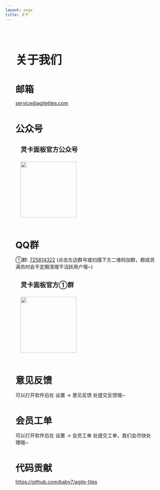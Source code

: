 ```yaml
---
layout: page
title: 关于
---
```


<div class="about-container">

  <h1 class="about-title">
    关于我们
  </h1>

  <div class="about-info">
    <div class="about-number">邮箱</div>
    <div class="about-release-date">
      <a href="mailto:service@agiletiles.com" target="_blank" rel="noreferrer">service@agiletiles.com</a>
    </div>
  </div>

  <div class="about-info">
    <div class="about-number">公众号</div>
  </div>

  <div class="about-card">
    <div class="about-title-info">
      <span class="about-title-name">灵卡面板官方公众号</span>
    </div>
    <img style="width: 11rem; height: 11rem " src="https://index.agiletiles.com/website/images/qr_code/AgileTilesMPQR.jpg"></img>
  </div>

  <div class="about-info">
    <div class="about-number">QQ群</div>
    <div class="about-release-date">
      <span>
        ①群:
      </span>
      <a  href="https://qm.qq.com/cgi-bin/qm/qr?k=VK59itvpdf8BYA_cOXbLwLWNz9XqUuww&amp;jump_from=webapi&amp;authKey=86SEXINZcwHSIdaoXlSJJdQx5wvnoG+rJPMfXUSjL9ojBejru2M3IHNdS/Svn91m" target="_blank" rel="noreferrer">725814322</a>
      <span>
        (点击左边群号或扫描下方二维码加群，群成员满员时会不定期清理不活跃用户哦~)
      </span>
    </div>
  </div>

  <div class="about-card">
    <div class="about-title-info">
      <span class="about-title-name">灵卡面板官方①群</span>
    </div>
    <img style="width: 11rem; height: 11rem " src="https://index.agiletiles.com/website/images/qr_code/725814322.png"></img>
  </div>

  <div class="about-info">
    <div class="about-number">意见反馈</div>
    <div class="about-release-date">可以打开软件后在 设置 -> 意见反馈 处提交反馈哦~</div>
  </div>

  <div class="about-info">
    <div class="about-number">会员工单</div>
    <div class="about-release-date">可以打开软件后在 设置 -> 会员工单 处提交工单，我们会尽快处理哦~</div>
  </div>

  <div class="about-info">
    <div class="about-number">代码贡献</div>
    <div class="about-release-date">
      <a href="https://github.com/baby7/agile-tiles" target="_blank" rel="noreferrer">https://github.com/baby7/agile-tiles</a>
    </div>
  </div>

</div>

<style>
/* 基础样式 - 同时适配浅色和深色模式 */
.about-container {
  max-width: 700px;
  margin: 2rem auto;
  padding: 2rem;
  text-align: left;
  margin-top: 0rem;
}

/* 新增软件名称样式 */
.about-title {
  font-size: 2.3rem;
  font-weight: 700;
  color: var(--vp-c-text-1);
  margin-bottom: 1.5rem;
  letter-spacing: -0.5px;
  line-height: 1.2;
  text-align: left;
}

.about-info {
  margin-top: 3rem;
  margin-bottom: 1rem;
}

.about-tag {
  font-size: 1.1rem;
  margin-bottom: 0.5rem;
  color: var(--vp-c-text-2);
}

.about-number {
  font-size: 1.8rem;
  font-weight: 700;
  margin-bottom: 0.5rem;
}

.about-release-date {
  color: var(--vp-c-text-2);
  font-size: 0.95rem;
  margin-top: 1rem;
}

.about-release-date a {
  color: var(--vp-c-brand);
}

.about-card {
  background: var(--vp-c-bg-soft);
  border-radius: 12px;
  padding: 1rem;
  border: 1px solid var(--vp-c-divider);
  box-shadow: var(--vp-shadow-1);
  margin-bottom: 2rem;
  transition: all 0.3s ease;
  max-width: 14rem;
}

.about-title-info {
  display: flex;
  align-items: left;
  justify-content: left;
  gap: 12px;
  margin-bottom: 1.5rem;
}

.about-title-icon {
  width: 40px;
  height: 40px;
  color: var(--vp-c-brand);
}

.about-title-name {
  font-size: 1.25rem;
  font-weight: 600;
  color: var(--vp-c-text-1);
}

.about-button {
  display: inline-block;
  background: var(--vp-button-brand-bg);
  color: var(--vp-button-brand-text);
  padding: 12px 32px;
  border-radius: 8px;
  font-weight: 600;
  text-decoration: none;
  transition: all 0.2s ease;
  font-size: 1.1rem;
  box-shadow: var(--vp-shadow-1);
  border: 1px solid var(--vp-button-brand-border);
}

.about-button:hover {
  background: var(--vp-button-brand-hover-bg);
  transform: translateY(-2px);
  box-shadow: var(--vp-shadow-2);
}

.changelog-link a {
  color: var(--vp-c-text-2);
  text-decoration: none;
  font-size: 0.95rem;
  transition: color 0.2s;
}

.changelog-link a:hover {
  color: var(--vp-c-brand);
  text-decoration: underline;
}

/* 深色模式特定调整 */
.dark .about-card {
  box-shadow: var(--vp-shadow-2);
}

.dark .about-button {
  box-shadow: 0 2px 8px rgba(0, 0, 0, 0.3);
}

/* 新增深色模式软件名称微调 */
.dark .about-title {
  color: var(--vp-c-text-dark-1);
}
</style>